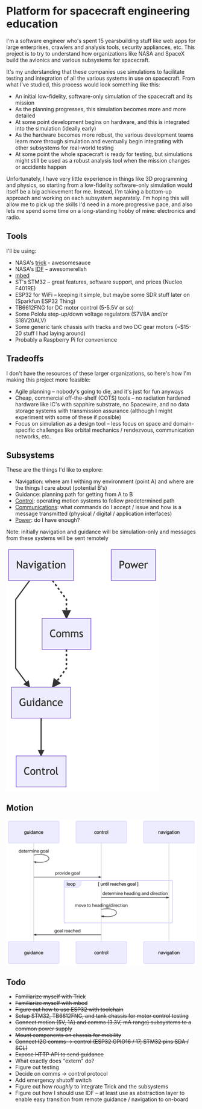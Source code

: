 # Platform for spacecraft engineering education

I'm a software engineer who's spent 15 yearsbuilding stuff like web apps for large enterprises, crawlers and analysis tools, security appliances, etc. This project is to try to understand how organizations like NASA and SpaceX build the avionics and various subsystems for spacecraft.

It's my understanding that these companies use simulations to facilitate testing and integration of all the various systems in use on spacecraft. From what I've studied, this process would look something like this:

 * An initial low-fidelity, software-only simulation of the spacecraft and its mission
 * As the planning progresses, this simulation becomes more and more detailed
 * At some point development begins on hardware, and this is integrated into the simulation (ideally early)
 * As the hardware becomes more robust, the various development teams learn more through simulation and eventually begin integrating with other subsystems for real-world testing
 * At some point the whole spacecraft is ready for testing, but simulations might still be used as a robust analysis tool when the mission changes or accidents happen

 Unfortunately, I have very little experience in things like 3D programming and physics, so starting from a low-fidelity software-only simulation would itself be a big achievement for me. Instead, I'm taking a bottom-up approach and working on each subsystem separately. I'm hoping this will allow me to pick up the skills I'd need in a more progressive pace, and also lets me spend some time on a long-standing hobby of mine: electronics and radio.


## Tools

I'll be using:

 * NASA's [trick] - awesomesauce
 * NASA's [IDF] – awesomerelish
 * [mbed]
 * ST's STM32 – great features, software support, and prices (Nucleo F401RE)
 * ESP32 for WiFi – keeping it simple, but maybe some SDR stuff later on (Sparkfun ESP32 Thing)
 * TB6612FNG for DC motor control (5-5.5V or so)
 * Some Pololu step-up/down voltage regulators (S7V8A and/or S18V20ALV)
 * Some generic tank chassis with tracks and two DC gear motors (~$15-20 stuff I had laying around)
 * Probably a Raspberry Pi for convenience


## Tradeoffs

I don't have the resources of these larger organizations, so here's how I'm making this project more feasible:

* Agile planning – nobody's going to die, and it's just for fun anyways
* Cheap, commercial off-the-shelf (COTS) tools – no radiation hardened hardware like IC's with sapphire substrate, no Spacewire, and no data storage systems with transmission assurance (although I might experiment with some of these if possible)
* Focus on simulation as a design tool – less focus on space and domain-specific challenges like orbital mechanics / rendezvous, communication networks, etc.


## Subsystems

These are the things I'd like to explore:

* Navigation: where am I withing my environment (point A) and where are the things I care about (potential B's)
* Guidance: planning path for getting from A to B
* [Control]: operating motion systems to follow predetermined path
* [Communications]: what commands do I accept / issue and how is a message transmitted (physical / digital / application interfaces)
* [Power]: do I have enough?

Note: initially navigation and guidance will be simulation-only and messages from these systems will be sent remotely


![Subsystems][subsystem diagram]

## Motion

![simple move][simple move]

## Todo

* ~~Familiarize myself with Trick~~
* ~~Familiarize myself with mbed~~
* ~~Figure out how to use ESP32 with toolchain~~
* ~~Setup STM32, TB6612FNG, and tank chassis for motor control testing~~
* ~~Connect motion (5V, 1A) and comms (3.3V, mA range) subsystems to a common power supply~~
* ~~Mount components on chassis for mobility~~
* ~~Connect I2C comms -> control (ESP32 GPIO16 / 17, STM32 pins SDA / SCL)~~
* ~~Expose HTTP API to send guidance~~
* What exactly does "extern" do?
* Figure out testing
* Decide on comms -> control protocol
* Add emergency shutoff switch
* Figure out how _roughly_ to integrate Trick and the subsystems
* Figure out how I should use IDF – at least use as abstraction layer to enable easy transition from remote guidance / navigation to on-board


[trick]: https://github.com/nasa/trick
[idf]: https://github.com/nasa/idf
[mbed]: http://mbed.org
[SIM_wheelbot]: https://github.com/nasa/trick/tree/9335b9cff8939b28168f9854720d165d75e65c94/trick_sims/SIM_wheelbot
[Control]: ./subsystems/control/README.md
[Communications]: ./subsystems/comms/README.md
[Power]: ./subsystems/power/README.md
[subsystem diagram]: ./docs/subsystems.png
[simple move]: ./docs/simple-move.png
